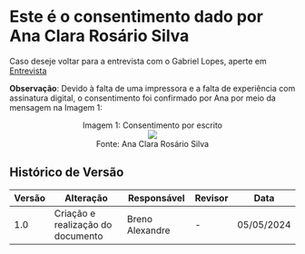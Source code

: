 # Este é o consentimento dado por Ana Clara Rosário Silva

Caso deseje voltar para a entrevista com o Gabriel Lopes, aperte em [Entrevista](PerfilUsuario/Estudantes/Entrevistas/Gravacao/AnaClara.md)

**Observação**: Devido à falta de uma impressora e a falta de experiência com assinatura digital, o consentimento foi confirmado por Ana por meio da mensagem na Imagem 1:

<div align="center">
  Imagem 1: Consentimento por escrito
  <br>
  <img src="https://raw.githubusercontent.com/Interacao-Humano-Computador/2024.1-SIGAA/main/Midia/Termos_Consentimentos_Assinados/Consentimento_Ana.jpeg">
  <br>
  Fonte: Ana Clara Rosário Silva
</div>

## Histórico de Versão

| Versão | Alteração                         | Responsável     | Revisor         | Data       |
| ------ | --------------------------------- | --------------- | --------------- | ---------- |
| 1.0    | Criação e realização do documento | Breno Alexandre | -               | 05/05/2024 |
